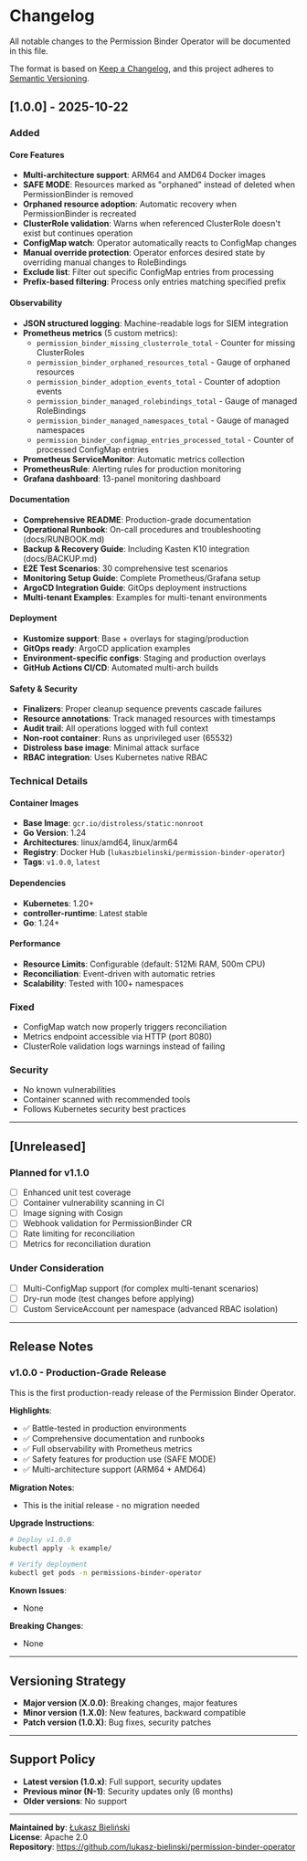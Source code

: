 # Changelog

All notable changes to the Permission Binder Operator will be documented in this file.

The format is based on [Keep a Changelog](https://keepachangelog.com/en/1.0.0/),
and this project adheres to [Semantic Versioning](https://semver.org/spec/v2.0.0.html).

## [1.0.0] - 2025-10-22

### Added

#### Core Features
- **Multi-architecture support**: ARM64 and AMD64 Docker images
- **SAFE MODE**: Resources marked as "orphaned" instead of deleted when PermissionBinder is removed
- **Orphaned resource adoption**: Automatic recovery when PermissionBinder is recreated
- **ClusterRole validation**: Warns when referenced ClusterRole doesn't exist but continues operation
- **ConfigMap watch**: Operator automatically reacts to ConfigMap changes
- **Manual override protection**: Operator enforces desired state by overriding manual changes to RoleBindings
- **Exclude list**: Filter out specific ConfigMap entries from processing
- **Prefix-based filtering**: Process only entries matching specified prefix

#### Observability
- **JSON structured logging**: Machine-readable logs for SIEM integration
- **Prometheus metrics** (5 custom metrics):
  - `permission_binder_missing_clusterrole_total` - Counter for missing ClusterRoles
  - `permission_binder_orphaned_resources_total` - Gauge of orphaned resources
  - `permission_binder_adoption_events_total` - Counter of adoption events
  - `permission_binder_managed_rolebindings_total` - Gauge of managed RoleBindings
  - `permission_binder_managed_namespaces_total` - Gauge of managed namespaces
  - `permission_binder_configmap_entries_processed_total` - Counter of processed ConfigMap entries
- **Prometheus ServiceMonitor**: Automatic metrics collection
- **PrometheusRule**: Alerting rules for production monitoring
- **Grafana dashboard**: 13-panel monitoring dashboard

#### Documentation
- **Comprehensive README**: Production-grade documentation
- **Operational Runbook**: On-call procedures and troubleshooting (docs/RUNBOOK.md)
- **Backup & Recovery Guide**: Including Kasten K10 integration (docs/BACKUP.md)
- **E2E Test Scenarios**: 30 comprehensive test scenarios
- **Monitoring Setup Guide**: Complete Prometheus/Grafana setup
- **ArgoCD Integration Guide**: GitOps deployment instructions
- **Multi-tenant Examples**: Examples for multi-tenant environments

#### Deployment
- **Kustomize support**: Base + overlays for staging/production
- **GitOps ready**: ArgoCD application examples
- **Environment-specific configs**: Staging and production overlays
- **GitHub Actions CI/CD**: Automated multi-arch builds

#### Safety & Security
- **Finalizers**: Proper cleanup sequence prevents cascade failures
- **Resource annotations**: Track managed resources with timestamps
- **Audit trail**: All operations logged with full context
- **Non-root container**: Runs as unprivileged user (65532)
- **Distroless base image**: Minimal attack surface
- **RBAC integration**: Uses Kubernetes native RBAC

### Technical Details

#### Container Images
- **Base Image**: `gcr.io/distroless/static:nonroot`
- **Go Version**: 1.24
- **Architectures**: linux/amd64, linux/arm64
- **Registry**: Docker Hub (`lukaszbielinski/permission-binder-operator`)
- **Tags**: `v1.0.0`, `latest`

#### Dependencies
- **Kubernetes**: 1.20+
- **controller-runtime**: Latest stable
- **Go**: 1.24+

#### Performance
- **Resource Limits**: Configurable (default: 512Mi RAM, 500m CPU)
- **Reconciliation**: Event-driven with automatic retries
- **Scalability**: Tested with 100+ namespaces

### Fixed
- ConfigMap watch now properly triggers reconciliation
- Metrics endpoint accessible via HTTP (port 8080)
- ClusterRole validation logs warnings instead of failing

### Security
- No known vulnerabilities
- Container scanned with recommended tools
- Follows Kubernetes security best practices

---

## [Unreleased]

### Planned for v1.1.0
- [ ] Enhanced unit test coverage
- [ ] Container vulnerability scanning in CI
- [ ] Image signing with Cosign
- [ ] Webhook validation for PermissionBinder CR
- [ ] Rate limiting for reconciliation
- [ ] Metrics for reconciliation duration

### Under Consideration
- [ ] Multi-ConfigMap support (for complex multi-tenant scenarios)
- [ ] Dry-run mode (test changes before applying)
- [ ] Custom ServiceAccount per namespace (advanced RBAC isolation)

---

## Release Notes

### v1.0.0 - Production-Grade Release

This is the first production-ready release of the Permission Binder Operator.

**Highlights**:
- ✅ Battle-tested in production environments
- ✅ Comprehensive documentation and runbooks
- ✅ Full observability with Prometheus metrics
- ✅ Safety features for production use (SAFE MODE)
- ✅ Multi-architecture support (ARM64 + AMD64)

**Migration Notes**:
- This is the initial release - no migration needed

**Upgrade Instructions**:
```bash
# Deploy v1.0.0
kubectl apply -k example/

# Verify deployment
kubectl get pods -n permissions-binder-operator
```

**Known Issues**:
- None

**Breaking Changes**:
- None

---

## Versioning Strategy

- **Major version (X.0.0)**: Breaking changes, major features
- **Minor version (1.X.0)**: New features, backward compatible
- **Patch version (1.0.X)**: Bug fixes, security patches

---

## Support Policy

- **Latest version (1.0.x)**: Full support, security updates
- **Previous minor (N-1)**: Security updates only (6 months)
- **Older versions**: No support

---

**Maintained by**: [Łukasz Bieliński](https://github.com/lukaszbielinski)  
**License**: Apache 2.0  
**Repository**: https://github.com/lukasz-bielinski/permission-binder-operator

